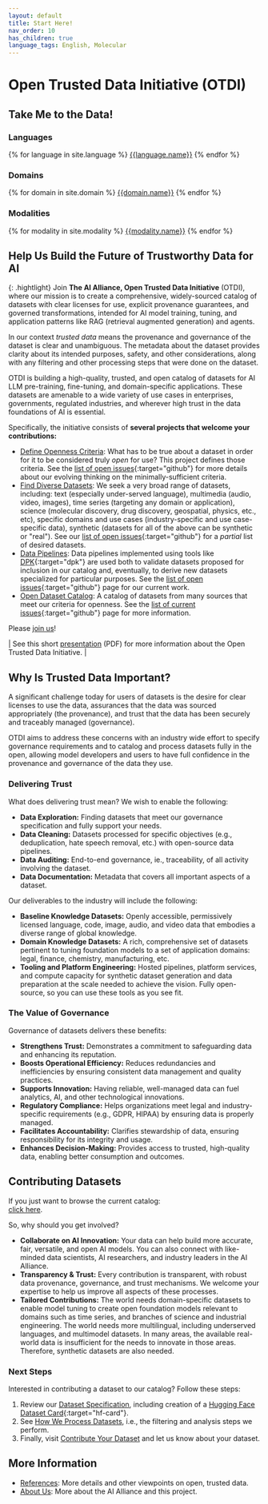 ```yaml
---
layout: default
title: Start Here!
nav_order: 10
has_children: true
language_tags: English, Molecular
---
```


# Open Trusted Data Initiative (OTDI) 

## Take Me to the Data!

### Languages

<div class="table-wrapper">
  {% for language in site.language %}
  <a href="{{site.base_url}}/catalog/#{{language.tag}}" class="btn btn-primary fs-5 mb-4 mb-md-0 mr-2 no-glyph text-center">{{language.name}}</a>
  {% endfor %}
</div>

### Domains

<div class="table-wrapper">
  {% for domain in site.domain %}
  <a href="{{site.base_url}}/catalog/#{{domain.tag}}" class="btn btn-primary fs-5 mb-4 mb-md-0 mr-2 no-glyph text-center">{{domain.name}}</a>
  {% endfor %}
</div>

### Modalities

<div class="table-wrapper">
  {% for modality in site.modality %}
  <a href="{{site.base_url}}/catalog/#{{modality.tag}}" class="btn btn-primary fs-5 mb-4 mb-md-0 mr-2 no-glyph text-center">{{modality.name}}</a>
  {% endfor %}
</div>


## Help Us Build the Future of Trustworthy Data for AI

{: .hightlight}
Join **The AI Alliance, Open Trusted Data Initiative** (OTDI), where our mission is to create a comprehensive, widely-sourced catalog of datasets with clear licenses for use, explicit provenance guarantees, and governed transformations, intended for AI model training, tuning, and application patterns like RAG (retrieval augmented generation) and agents.

In our context _trusted data_ means the provenance and governance of the dataset is clear and unambiguous. The metadata about the dataset provides clarity about its intended purposes, safety, and other considerations, along with any filtering and other processing steps that were done on the dataset.

OTDI is building a high-quality, trusted, and open catalog of datasets for AI LLM pre-training, fine-tuning, and domain-specific applications. These datasets are amenable to a wide variety of use cases in enterprises, governments, regulated industries, and wherever high trust in the data foundations of AI is essential.

Specifically, the initiative consists of **several projects that welcome your contributions:**

* [Define Openness Criteria]({{site.baseurl}}/dataset-requirements/): What has to be true about a dataset in order for it to be considered truly _open_ for use? This project defines those criteria. See the [list of open issues](https://github.com/orgs/The-AI-Alliance/projects/28/views/1?filterQuery=label%3A%22dataset+requirements%22){:target="github"} for more details about our evolving thinking on the minimally-sufficient criteria.
* [Find Diverse Datasets]({{site.baseurl}}/contributing/#what-kinds-of-datasets-do-we-want): We seek a very broad range of datasets, including: text (especially under-served language), multimedia (audio, video, images), time series (targeting any domain or application), science (molecular discovery, drug discovery, geospatial, physics, etc., etc), specific domains and use cases (industry-specific and use case-specific data), synthetic (datasets for all of the above can be synthetic or "real"). See our [list of open issues](https://github.com/orgs/The-AI-Alliance/projects/28/views/1?filterQuery=label%3A%22diverse+datasets%22){:target="github"} for a _partial_ list of desired datasets.
* [Data Pipelines]({{site.baseurl}}/our-processing/): Data pipelines implemented using tools like [DPK](https://github.com/The-AI-Alliance/dpk-alliance){:target="dpk"} are used both to validate datasets proposed for inclusion in our catalog and, eventually, to derive new datasets specialized for particular purposes. See the [list of open issues](https://github.com/orgs/The-AI-Alliance/projects/28/views/1?filterQuery=label%3A%22data+pipelines%22){:target="github"} page for our current work.
* [Open Dataset Catalog]({{site.baseurl}}/catalog/): A catalog of datasets from many sources that meet our criteria for openness. See the [list of current issues](https://github.com/orgs/The-AI-Alliance/projects/28/views/1?filterQuery=label%3A%22dataset+catalog%22){:target="github"} page for more information.

Please [join us]({{site.baseurl}}/about/#join-the-open-trusted-data-initiative)!

| See this short [presentation]({{site.baseurl}}/files/OTDI-Overview.pdf) (PDF) for more information about the Open Trusted Data Initiative. |

## Why Is Trusted Data Important?

A significant challenge today for users of datasets is the desire for clear licenses to use the data, assurances that the data was sourced appropriately (the provenance), and trust that the data has been securely and traceably managed (governance).

OTDI aims to address these concerns with an industry wide effort to specify governance requirements and to catalog and process datasets fully in the open, allowing model developers and users to have full confidence in the provenance and governance of the data they use.

### Delivering Trust

What does delivering trust mean? We wish to enable the following:

* **Data Exploration:** Finding datasets that meet our governance specification and fully support your needs.
* **Data Cleaning:** Datasets processed for specific objectives (e.g., deduplication, hate speech removal, etc.) with open-source data pipelines.
* **Data Auditing:** End-to-end governance, ie., traceability, of all activity involving the dataset.
* **Data Documentation:** Metadata that covers all important aspects of a dataset.

Our deliverables to the industry will include the following:

* **Baseline Knowledge Datasets:** Openly accessible, permissively licensed language, code, image, audio, and video data that embodies a diverse range of global knowledge.
* **Domain Knowledge Datasets:** A rich, comprehensive set of datasets pertinent to tuning foundation models to a set of application domains: legal, finance, chemistry, manufacturing, etc.
* **Tooling and Platform Engineering:** Hosted pipelines, platform services, and compute capacity for synthetic dataset generation and data preparation at the scale needed to achieve the vision. Fully open-source, so you can use these tools as you see fit.

### The Value of Governance

Governance of datasets delivers these benefits:

* **Strengthens Trust:** Demonstrates a commitment to safeguarding data and enhancing its reputation.
* **Boosts Operational Efficiency:** Reduces redundancies and inefficiencies by ensuring consistent data management and quality practices.
* **Supports Innovation:** Having reliable, well-managed data can fuel analytics, AI, and other technological innovations.
* **Regulatory Compliance:** Helps organizations meet legal and industry-specific requirements (e.g., GDPR, HIPAA) by ensuring data is properly managed.
* **Facilitates Accountability:** Clarifies stewardship of data, ensuring responsibility for its integrity and usage.
* **Enhances Decision-Making:** Provides access to trusted, high-quality data, enabling better consumption and outcomes.

## Contributing Datasets

If you just want to browse the current catalog:<br/>
<a href="{{site.baseurl}}/catalog/" target="hugging-face" class="btn btn-primary fs-5 mb-4 mb-md-0 mr-2 no-glyph">click here</a>.

So, why should you get involved?

* **Collaborate on AI Innovation:** Your data can help build more accurate, fair, versatile, and open AI models. You can also connect with like-minded data scientists, AI researchers, and industry leaders in the AI Alliance.
* **Transparency & Trust:** Every contribution is transparent, with robust data provenance, governance, and trust mechanisms. We welcome your expertise to help us improve all aspects of these processes.
* **Tailored Contributions:** The world needs domain-specific datasets to enable model tuning to create open foundation models relevant to domains such as time series, and branches of science and industrial engineering. The world needs more multilingual, including underserved languages, and multimodel datasets. In many areas, the available real-world data is insufficient for the needs to innovate in those areas. Therefore, synthetic datasets are also needed.

### Next Steps

Interested in contributing a dataset to our catalog? Follow these steps:

1. Review our [Dataset Specification]({{site.baseurl}}/dataset-requirements), including creation of a [Hugging Face Dataset Card](https://huggingface.co/docs/hub/datasets-cards){:target="hf-card"}.
2. See [How We Process Datasets]({{site.baseurl}}/our-processing), i.e., the filtering and analysis steps we perform.
3. Finally, visit [Contribute Your Dataset]({{site.baseurl}}/contributing) and let us know about your dataset.

## More Information

* [References]({{site.baseurl}}/references): More details and other viewpoints on open, trusted data.
* [About Us]({{site.baseurl}}/about): More about the AI Alliance and this project.

